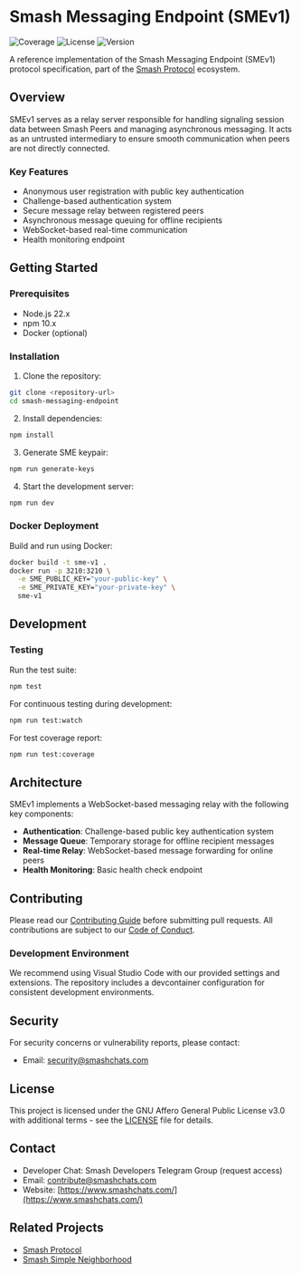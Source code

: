 # Smash Messaging Endpoint (SMEv1)

![Coverage](https://img.shields.io/endpoint?url=https://gist.githubusercontent.com/smashchatsdev/930a6f31a29e54db5e7d3b61ab5e17bc/raw/jest-coverage-comment__main.json)
![License](https://img.shields.io/badge/license-AGPL--3.0-blue)
![Version](https://img.shields.io/badge/version-0.0.1-alpha)

A reference implementation of the Smash Messaging Endpoint (SMEv1) protocol specification, part of the [Smash Protocol](https://www.smashchats.com/) ecosystem.

## Overview

SMEv1 serves as a relay server responsible for handling signaling session data between Smash Peers and managing asynchronous messaging. It acts as an untrusted intermediary to ensure smooth communication when peers are not directly connected.

### Key Features

- Anonymous user registration with public key authentication
- Challenge-based authentication system
- Secure message relay between registered peers
- Asynchronous message queuing for offline recipients
- WebSocket-based real-time communication
- Health monitoring endpoint

## Getting Started

### Prerequisites

- Node.js 22.x
- npm 10.x
- Docker (optional)

### Installation

1. Clone the repository:

```bash
git clone <repository-url>
cd smash-messaging-endpoint
```

2. Install dependencies:

```bash
npm install
```

3. Generate SME keypair:

```bash
npm run generate-keys
```

4. Start the development server:

```bash
npm run dev
```

### Docker Deployment

Build and run using Docker:

```bash
docker build -t sme-v1 .
docker run -p 3210:3210 \
  -e SME_PUBLIC_KEY="your-public-key" \
  -e SME_PRIVATE_KEY="your-private-key" \
  sme-v1
```

## Development

### Testing

Run the test suite:

```bash
npm test
```

For continuous testing during development:

```bash
npm run test:watch
```

For test coverage report:

```bash
npm run test:coverage
```

## Architecture

SMEv1 implements a WebSocket-based messaging relay with the following key components:

- **Authentication**: Challenge-based public key authentication system
- **Message Queue**: Temporary storage for offline recipient messages
- **Real-time Relay**: WebSocket-based message forwarding for online peers
- **Health Monitoring**: Basic health check endpoint

## Contributing

Please read our [Contributing Guide](./docs/CONTRIBUTING.md) before submitting pull requests. All contributions are subject to our [Code of Conduct](./docs/CODE_OF_CONDUCT.md).

### Development Environment

We recommend using Visual Studio Code with our provided settings and extensions. The repository includes a devcontainer configuration for consistent development environments.

## Security

For security concerns or vulnerability reports, please contact:

- Email: [security@smashchats.com](mailto:security@smashchats.com)

## License

This project is licensed under the GNU Affero General Public License v3.0 with additional terms - see the [LICENSE](./LICENSE) file for details.

## Contact

- Developer Chat: Smash Developers Telegram Group (request access)
- Email: [contribute@smashchats.com](mailto:contribute@smashchats.com)
- Website: [https://www.smashchats.com/](https://www.smashchats.com/)

## Related Projects

- [Smash Protocol](https://github.com/unstaticlabs/smash-node-lib)
- [Smash Simple Neighborhood](https://github.com/unstaticlabs/smash-simple-neighborhood)
